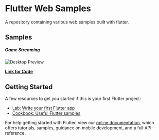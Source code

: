 # Flutter Web Samples

A repository containing various web samples built with flutter.

## Samples

##### Game Streaming
![Desktop Preview](https://github.com/timilehinjegede/flutter-web-samples/master/previews/game_streaming/game_streaming.png)

[**Link for Code**](https://github.com/timilehinjegede/flutter-web-samples/web_samples/lib/game_streaming)

## Getting Started

A few resources to get you started if this is your first Flutter project:

- [Lab: Write your first Flutter app](https://flutter.dev/docs/get-started/codelab)
- [Cookbook: Useful Flutter samples](https://flutter.dev/docs/cookbook)

For help getting started with Flutter, view our
[online documentation](https://flutter.dev/docs), which offers tutorials,
samples, guidance on mobile development, and a full API reference.
